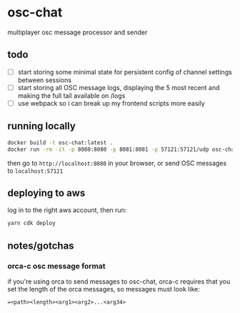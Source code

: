 # osc-chat

multiplayer osc message processor and sender

## todo

- [ ] start storing some minimal state for persistent config of channel settings between sessions
- [ ] start storing all OSC message logs, displaying the 5 most recent and making the full tail available on /logs
- [ ] use webpack so i can break up my frontend scripts more easily

## running locally

```bash
docker build -t osc-chat:latest .
docker run -rm -it -p 8080:8080 -p 8081:8081 -p 57121:57121/udp osc-chat:latest
```
then go to `http://localhost:8080` in your browser, or send OSC messages to `localhost:57121`

## deploying to aws

log in to the right aws account, then run:

```bash
yarn cdk deploy
```

## notes/gotchas

### orca-c osc message format

if you're using orca to send messages to osc-chat, orca-c requires that you set the length of the orca messages, so messages must look like:

```
=<path><length><arg1><arg2>...<arg34>
```
